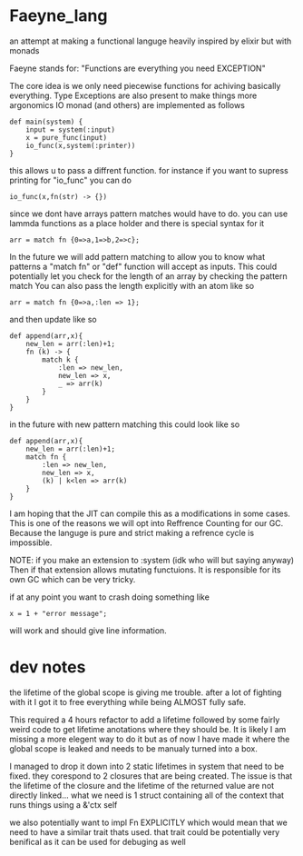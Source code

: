 # Faeyne_lang
an attempt at making a functional languge heavily inspired by elixir but with monads


Faeyne stands for: 
"Functions are everything you need EXCEPTION"


The core idea is we only need piecewise functions for achiving basically everything.
Type Exceptions are also present to make things more argonomics
IO monad (and others) are implemented as follows

```
def main(system) {
	input = system(:input)
	x = pure_func(input)
	io_func(x,system(:printer))
}
```

this allows u to pass a diffrent function. for instance if you want to supress printing for "io_func" you can do


```io_func(x,fn(str) -> {})```


since we dont have arrays pattern matches would have to do. you can use lammda functions as a place holder and there is special syntax for it


```
arr = match fn {0=>a,1=>b,2=>c};
```


In the future we will add pattern matching to allow you to know what patterns a "match fn" or "def" function will accept as inputs. This could potentially let you check for the length of an array by checking the pattern match
You can also pass the length explicitly with an atom like so


```
arr = match fn {0=>a,:len => 1};
```

and then update like so 

```
def append(arr,x){
	new_len = arr(:len)+1;
	fn (k) -> {
		match k {
			:len => new_len,
			new_len => x,
			_ => arr(k)
		} 
	}
}
```

in the future with new pattern matching this could look like so

```
def append(arr,x){
	new_len = arr(:len)+1;
	match fn {
		:len => new_len,
		new_len => x,
		(k) | k<len => arr(k)
	} 
}

```

I am hoping that the JIT can compile this as a modifications in some cases. This is one of the reasons we will opt into Reffrence Counting for our GC. Because the languge is pure and strict making a refrence cycle is impossible.

NOTE: if you make an extension to :system (idk who will but saying anyway)
Then if that extension allows mutating functuions. It is responsible for its own GC which can be very tricky.

if at any point you want to crash doing something like
```
x = 1 + "error message";
```
will work and should give line information.

# dev notes
the lifetime of the global scope is giving me trouble.
after a lot of fighting with it I got it to free everything while being ALMOST fully safe.

This required a 4 hours refactor to add a lifetime followed by some fairly weird code to get lifetime anotations where they should be.
It is likely I am missing a more elegent way to do it but as of now I have made it where the global scope is leaked and needs to be manualy turned into a box.

I managed to drop it down into 2 static lifetimes in system that need to be fixed. they corespond to 2 closures that are being created.
The issue is that the lifetime of the closure and the lifetime of the returned value are not directly linked...
what we need is 1 struct containing all of the context that runs things using a &'ctx self

we also potentially want to impl Fn EXPLICITLY which would mean that we need to have a similar trait thats used.
that trait could be potentially very benifical as it can be used for debuging as well


